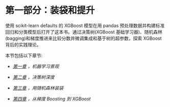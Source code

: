 

# 第一部分：装袋和提升

使用 scikit-learn defaults 的 XGBoost 模型在用 pandas 预处理数据并构建标准回归和分类模型后打开了这本书。通过决策树(XGBoost 基础学习器)、随机森林(bagging)和梯度推进来比较分数并微调集成和基于树的超参数，探索 XGBoost 背后的实践理论。

本节包括以下章节:

*   [*第一章*](B15551_01_Final_NM_ePUB.xhtml#_idTextAnchor022) *，机器学习景观*

*   [*第二章*](B15551_02_Final_NM_ePUB.xhtml#_idTextAnchor047) *，决策树深度*

*   [*第三章*](B15551_03_Final_NM_ePUB.xhtml#_idTextAnchor070) *，用随机森林装袋*

*   [*第四章*](B15551_04_Final_NM_ePUB.xhtml#_idTextAnchor093) *，从梯度 Boosting 到 XGBoost*